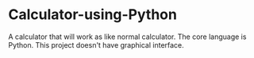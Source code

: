 # Calculator-using-Python
A calculator that will work as like normal calculator. The core language is Python. This project doesn't have graphical interface.
